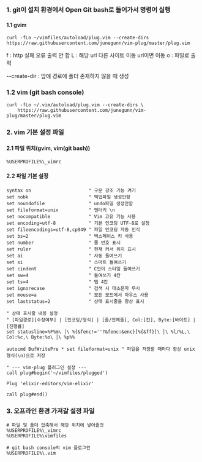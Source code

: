 ### 1. git이 설치 환경에서 Open Git bash로 들어가서 명령어 실행
#### 1.1 gvim
```
curl -fLo ~/vimfiles/autoload/plug.vim --create-dirs https://raw.githubusercontent.com/junegunn/vim-plug/master/plug.vim
```
f : http 실패 오류 출력 안 함
L : 해당 url 다른 사이트 이동 url이면 이동
o : 파일로 출력

--create-dir : 앞에 경로에 폴더 존재하지 않을 때 생성

### 1.2 vim (git bash console)
```
curl -fLo ~/.vim/autoload/plug.vim --create-dirs \
    https://raw.githubusercontent.com/junegunn/vim-plug/master/plug.vim
```

### 2.  vim 기본 설정 파일
#### 2.1  파일 위치(gvim, vim(git bash))
```
%USERPROFILE%\_vimrc
```

#### 2.2 파일 기본 설정
```
syntax on                     " 구문 강조 기능 켜기
set nobk                      " 백업파일 생성안함
set noundofile                " undo파일 생성안함
set fileformat=unix           " 엔터키 \n
set nocompatible              " Vim 고유 기능 사용
set encoding=utf-8            " 기본 인코딩 UTF-8로 설정
set fileencodings=utf-8,cp949 " 파일 인코딩 자동 인식
set bs=2                      " 백스페이스 키 사용
set number                    " 줄 번호 표시
set ruler                     " 현재 커서 위치 표시
set ai                        " 자동 들여쓰기
set si                        " 스마트 들여쓰기
set cindent                   " C언어 스타일 들여쓰기
set sw=4                      " 들여쓰기 4칸
set ts=4                      " 탭 4칸
set ignorecase                " 검색 시 대소문자 무시
set mouse=a                   " 모든 모드에서 마우스 사용
set laststatus=2              " 상태 표시줄을 항상 표시

" 상태 표시줄 내용 설정
" [파일경로][수정여부] | [인코딩/형식] | [줄/전체줄], Col:[칸], Byte:[바이트] | [진행률]
set statusline=%F%m\ │\ %{&fenc!=''?&fenc:&enc}[%{&ff}]\ │\ %l/%L,\ Col:%c,\ Byte:%o\ │\ %p%%

autocmd BufWritePre * set fileformat=unix " 파일을 저장할 때마다 항상 unix 형식(\n)으로 저장

" --- vim-plug 플러그인 설정 ---
call plug#begin('~/vimfiles/plugged')

Plug 'elixir-editors/vim-elixir'

call plug#end()

```

### 3. 오프라인 환경 가져갈 설정 파일
```
# 파일 및 폴더 압축해서 해당 위치에 넣어줄것
%USERPROFILE%\_vimrc
%USERPROFILE%\vimfiles

# git bash console의 vim 플로그인
%USERPROFILE%\.vim
```

